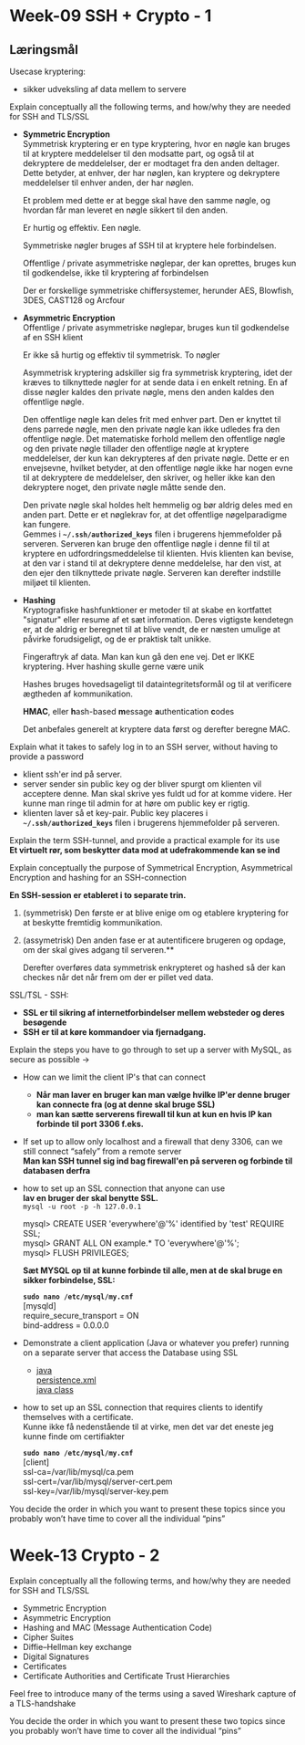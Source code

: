 # Week-09 SSH + Crypto - 1

## Læringsmål

Usecase kryptering:

- sikker udveksling af data mellem to servere

Explain conceptually all the following terms, and how/why they are needed for SSH and TLS/SSL 

- **Symmetric Encryption**  
    Symmetrisk kryptering er en type kryptering, hvor en nøgle kan bruges til at kryptere meddelelser til den modsatte part, og også til at dekryptere de meddelelser, der er modtaget fra den anden deltager. Dette betyder, at enhver, der har nøglen, kan kryptere og dekryptere meddelelser til enhver anden, der har nøglen.  

    Et problem med dette er at begge skal have den samme nøgle, og hvordan får man leveret en nøgle sikkert til den anden.  

    Er hurtig og effektiv. Een nøgle.  

    Symmetriske nøgler bruges af SSH til at kryptere hele forbindelsen.  

    Offentlige / private asymmetriske nøglepar, der kan oprettes, bruges kun til godkendelse, ikke til kryptering af forbindelsen  

    Der er forskellige symmetriske chiffersystemer, herunder AES, Blowfish, 3DES, CAST128 og Arcfour

- **Asymmetric Encryption**  
    Offentlige / private asymmetriske nøglepar, bruges kun til godkendelse af en SSH klient  

    Er ikke så hurtig og effektiv til symmetrisk. To nøgler  

    Asymmetrisk kryptering adskiller sig fra symmetrisk kryptering, idet der kræves to tilknyttede nøgler for at sende data i en enkelt retning. En af disse nøgler kaldes den private nøgle, mens den anden kaldes den offentlige nøgle.

    Den offentlige nøgle kan deles frit med enhver part. Den er knyttet til dens parrede nøgle, men den private nøgle kan ikke udledes fra den offentlige nøgle. Det matematiske forhold mellem den offentlige nøgle og den private nøgle tillader den offentlige nøgle at kryptere meddelelser, der kun kan dekrypteres af den private nøgle. Dette er en envejsevne, hvilket betyder, at den offentlige nøgle ikke har nogen evne til at dekryptere de meddelelser, den skriver, og heller ikke kan den dekryptere noget, den private nøgle måtte sende den.

    Den private nøgle skal holdes helt hemmelig og bør aldrig deles med en anden part. Dette er et nøglekrav for, at det offentlige nøgelparadigme kan fungere.  
    Gemmes i **`~/.ssh/authorized_keys`** filen i brugerens hjemmefolder på serveren. Serveren kan bruge den offentlige nøgle i denne fil til at kryptere en udfordringsmeddelelse til klienten. Hvis klienten kan bevise, at den var i stand til at dekryptere denne meddelelse, har den vist, at den ejer den tilknyttede private nøgle. Serveren kan derefter indstille miljøet til klienten.  

- **Hashing**  
    Kryptografiske hashfunktioner er metoder til at skabe en kortfattet "signatur" eller resume af et sæt information. Deres vigtigste kendetegn er, at de aldrig er beregnet til at blive vendt, de er næsten umulige at påvirke forudsigeligt, og de er praktisk talt unikke. 

    Fingeraftryk af data. Man kan kun gå den ene vej. Det er IKKE kryptering.  Hver hashing skulle gerne være unik  

    Hashes bruges hovedsageligt til dataintegritetsformål og til at verificere ægtheden af kommunikation.

    **HMAC**, eller **h**ash-based **m**essage **a**uthentication **c**odes

    Det anbefales generelt at kryptere data først og derefter beregne MAC. 
    
Explain what it takes to safely log in to an SSH server, without having to provide a password  

- klient ssh'er ind på server.  
- server sender sin public key og der bliver spurgt om klienten vil acceptere denne. Man skal skrive yes fuldt ud for at komme videre. Her kunne man ringe til admin for at høre om public key er rigtig.  
- klienten laver så et key-pair. Public key placeres i **`~/.ssh/authorized_keys`** filen i brugerens hjemmefolder på serveren.  

Explain the term SSH-tunnel, and provide a practical example for its use  
**Et virtuelt rør, som beskytter data mod at udefrakommende kan se ind**  

Explain conceptually the purpose of Symmetrical Encryption, Asymmetrical Encryption and hashing for an SSH-connection  

**En SSH-session er etableret i to separate trin.**  

1. (symmetrisk) Den første er at blive enige om og etablere kryptering for at beskytte fremtidig kommunikation.  
2. (assymetrisk) Den anden fase er at autentificere brugeren og opdage, om der skal gives adgang til serveren.**    

    Derefter overføres data symmetrisk enkrypteret og hashed så der kan checkes når det når frem om der er pillet ved data.  

SSL/TSL - SSH:  

- **SSL er til sikring af internetforbindelser mellem websteder og deres besøgende**
- **SSH er til at køre kommandoer via fjernadgang.**  

Explain the steps you have to go through to set up a server with MySQL,  as secure as possible → 

- How can we limit the client IP's that can connect  

    - **Når man laver en bruger kan man vælge hvilke IP'er denne bruger kan connecte fra (og at denne skal bruge SSL)**  
    - **man kan sætte serverens firewall til kun at kun en hvis IP kan forbinde til port 3306 f.eks.**  
    
- If set up to allow only localhost and a firewall that deny 3306, can we still connect “safely” from a remote server  
    **Man kan SSH tunnel sig ind bag firewall'en på serveren og forbinde til databasen derfra**  
    
- how to set up an SSL connection that anyone can use  
    **lav en bruger der skal benytte SSL.**  
    `mysql -u root -p -h 127.0.0.1`

    mysql> CREATE USER 'everywhere'@'%' identified by 'test' REQUIRE SSL;  
mysql> GRANT ALL ON example.* TO 'everywhere'@'%';  
mysql> FLUSH PRIVILEGES;
    
    **Sæt MYSQL op til at kunne forbinde til alle, men at de skal bruge en sikker forbindelse, SSL:**  

    **`sudo nano /etc/mysql/my.cnf`**  
    [mysqld]  
    require_secure_transport = ON  
    bind-address = 0.0.0.0  

    
- Demonstrate a client application (Java or whatever you prefer) running on a separate server that access the Database using SSL   
    - [java](./mysql)  
    [persistence.xml](./mysql/src/main/resources/META-INF/persistence.xml)  
    [java class](./mysql/src/main/java/test/Tester.java)  
        
- how to set up an SSL connection that requires clients to identify themselves with a certificate.  
    Kunne ikke få nedenstående til at virke, men det var det eneste jeg kunne finde om certifiakter  

    **`sudo nano /etc/mysql/my.cnf`**  
    [client]  
    ssl-ca=/var/lib/mysql/ca.pem  
    ssl-cert=/var/lib/mysql/server-cert.pem  
    ssl-key=/var/lib/mysql/server-key.pem  
  

You decide the order in which you want to present these topics since you probably won’t have time to cover all the individual “pins”

# Week-13 Crypto - 2

Explain conceptually all the following terms, and how/why they are needed for SSH and TLS/SSL 

- Symmetric Encryption
- Asymmetric Encryption
- Hashing and MAC (Message Authentication Code)
- Cipher Suites
- Diffie–Hellman key exchange
- Digital Signatures
- Certificates
- Certificate Authorities and Certificate Trust Hierarchies

Feel free to introduce many of the terms using a saved Wireshark capture of a TLS-handshake

You decide the order in which you want to present these two topics since you probably won’t have time to cover all the individual “pins”


